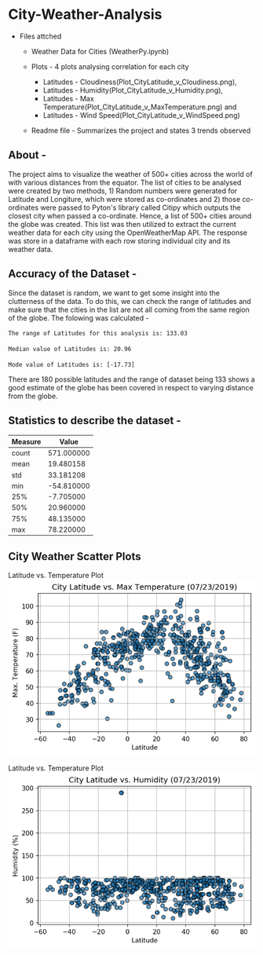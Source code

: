 # City-Weather-Analysis

* Files attched 
   * Weather Data for Cities (WeatherPy.ipynb)
   * Plots - 4 plots analysing correlation for each city
   
        * Latitudes - Cloudiness(Plot_CityLatitude_v_Cloudiness.png), 
        * Latitudes - Humidity(Plot_CityLatitude_v_Humidity.png), 
        * Latitudes - Max Temperature(Plot_CityLatitude_v_MaxTemperature.png) and 
        * Latitudes - Wind Speed(Plot_CityLatitude_v_WindSpeed.png) 
        
   * Readme file - Summarizes the project and states 3 trends observed

## About - 
The project aims to visualize the weather of 500+ cities across the world of with various distances from the equator. The list of cities to be analysed were created by two methods, 1) Random numbers were generated for Latitude and Longiture, which were stored as co-ordinates and 2) those co-ordinates were passed to Pyton's library called Citipy which outputs the closest city when passed a co-ordinate. Hence, a list of 500+ cities around the globe was created. This list was then utilized to extract the current weather data for each city using the OpenWeatherMap API. The response was store in a dataframe with each row storing individual city and its weather data. 

## Accuracy of the Dataset - 
Since the dataset is random, we want to get some insight into the clutterness of the data. To do this, we can check the range of latitudes and make sure that the cities in the list are not all coming from the same region of the globe. The folowing was calculated - 

    The range of Latitudes for this analysis is: 133.03
    
    Median value of Latitudes is: 20.96
    
    Mode value of Latitudes is: [-17.73]
    
 
There are 180 possible latitudes and the range of dataset being 133 shows a good estimate of the globe has been covered in respect to varying distance from the globe.

## Statistics to describe the dataset - 

| Measure| Value |
| ------------- | ------------- |
| count  | 571.000000 |
| mean   | 19.480158  |
| std   | 33.181208  |
| min   | -54.810000  |
| 25%    | -7.705000  |
| 50%    | 20.960000  |
| 75%    | 48.135000  |
| max    | 78.220000  |

## City Weather Scatter Plots

  Latitude vs. Temperature Plot
  ![Latitude vs. Temperature Plot](Plot_CityLatitude_v_MaxTemperature.png)
  
  Latitude vs. Temperature Plot
  ![Latitude vs. Humidity Plot](Plot_CityLatitude_v_Humidity.png)
  
  
